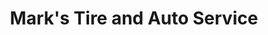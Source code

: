 ---
title: "Mark's Tire and Auto Service"
url: /fairview/marks-tire-and-auto-service/
shop: Autowerkstatt
---